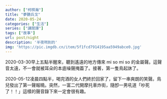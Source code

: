 ```yaml
---
author: ["柯棋瀚"]
title: "夢聽兵戈"
date: 2020-05-24
categories: ["生活"]
series: ["講閒譚"]
tags: ["故事"]
url: post/night
description: '半夜咡到的'
img: 'https://pic.imgdb.cn/item/5f1fcd7914195aa5949abce0.jpg'
---
```


<date>2020-03-30</date>早上五點半醒來，聽到遙遠的地方傳來 mi so mi so 的金屬聲。這聲音太遠，不一會就被耳朵的本底噪聲掩葢了。接著，第一隻鳥起牀了。

<date>2020-05-12</date>凌晨四點半，喝完酒的女人們終於回家了，留下一串爽朗的笑聲。鳥兒發出了第一聲報曉。突然，一富二代開摩托車炸街，隨卽一男吼道「吵死了！！」這樣的聲音錄下來一定會很有趣。
